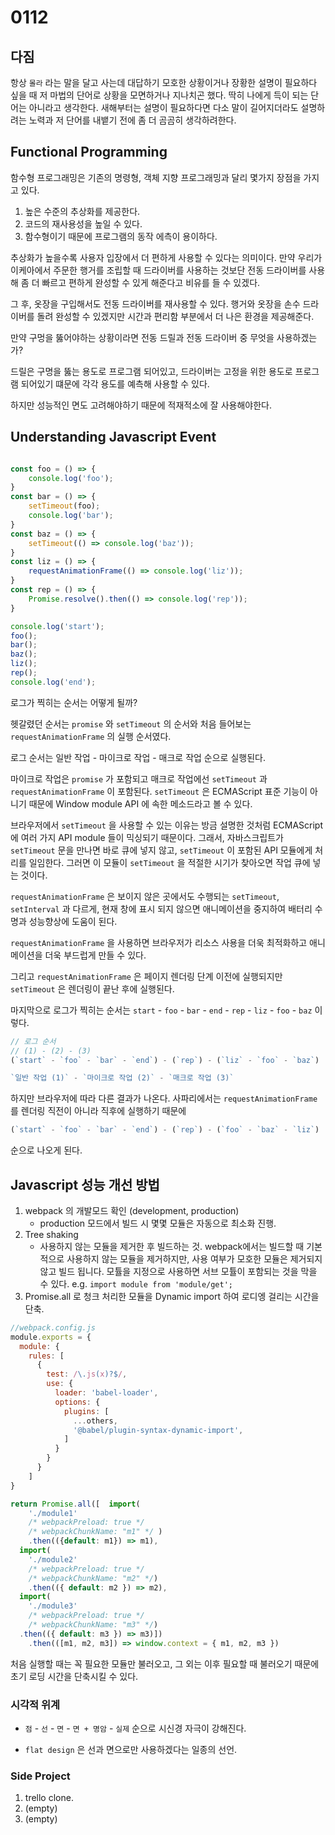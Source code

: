 
# 0112

## 다짐

항상 `몰라` 라는 말을 달고 사는데 대답하기 모호한 상황이거나 장황한 설명이 필요하다 싶을 때 저 마법의 단어로 상황을 모면하거나 지나치곤 했다. 딱히 나에게 득이 되는 단어는 아니라고 생각한다. 새해부터는 설명이 필요하다면 다소 말이 길어지더라도 설명하려는 노력과 저 단어를 내뱉기 전에 좀 더 곰곰히 생각하려한다.

## Functional Programming

함수형 프로그래밍은 기존의 명령형, 객체 지향 프로그래밍과 달리 몇가지 장점을 가지고 있다. 

1. 높은 수준의 추상화를 제공한다.
2. 코드의 재사용성을 높일 수 있다.
3. 함수형이기 때문에 프로그램의 동작 에측이 용이하다.

추상화가 높을수록 사용자 입장에서 더 편하게 사용할 수 있다는 의미이다. 만약 우리가 이케아에서 주문한 행거를 조립할 때 드라이버를 사용하는 것보단 전동 드라이버를 사용해 좀 더 빠르고 편하게 완성할 수 있게 해준다고 비유를 들 수 있겠다.

그 후, 옷장을 구입해서도 전동 드라이버를 재사용할 수 있다. 행거와 옷장을 손수 드라이버를 돌려 완성할 수 있겠지만 시간과 편리함 부분에서 더 나은 환경을 제공해준다.

만약 구멍을 뚫어야하는 상황이라면 전동 드릴과 전동 드라이버 중 무엇을 사용하겠는가?

드릴은 구명을 뚫는 용도로 프로그램 되어있고, 드라이버는 고정을 위한 용도로 프로그램 되어있기 떄문에 각각 용도를 예측해 사용할 수 있다.

하지만 성능적인 면도 고려해야하기 때문에 적재적소에 잘 사용해야한다.

## Understanding Javascript Event

```js

const foo = () => {
    console.log('foo');
}
const bar = () => {
    setTimeout(foo);
    console.log('bar');
}
const baz = () => {
    setTimeout(() => console.log('baz'));
}
const liz = () => {
    requestAnimationFrame(() => console.log('liz'));
}
const rep = () => {
    Promise.resolve().then(() => console.log('rep'));
}

console.log('start');
foo();
bar();
baz();
liz();
rep();
console.log('end');

```

로그가 찍히는 순서는 어떻게 될까?

헷갈렸던 순서는 `promise` 와 `setTimeout` 의 순서와  처음 들어보는 `requestAnimationFrame` 의 실행 순서였다. 

로그 순서는 일반 작업 - 마이크로 작업 - 매크로 작업 순으로 실행된다.

마이크로 작업은 `promise` 가 포함되고 매크로 작업에선 `setTimeout` 과 `requestAnimationFrame` 이 포함된다. `setTimeout` 은 ECMAScript 표준 기능이 아니기 때문에 Window module API 에 속한 메소드라고 볼 수 있다.

브라우저에서 `setTimeout` 을 사용할 수 있는 이유는 방금 설명한 것처럼 ECMAScript 에 여러 가지 API module 들이 믹싱되기 때문이다. 그래서, 자바스크립트가 `setTimeout` 문을 만나면 바로 큐에 넣지 않고, `setTimeout` 이 포함된 API 모듈에게 처리를 일임한다. 그러면 이 모듈이 `setTimeout` 을 적절한 시기가 찾아오면 작업 큐에 넣는 것이다.

`requestAnimationFrame` 은 보이지 않은 곳에서도 수행되는 `setTimeout`, `setInterval` 과 다르게, 현재 창에 표시 되지 않으면 애니메이션을 중지하여 배터리 수명과 성능향상에 도움이 된다.

`requestAnimationFrame` 을 사용하면 브라우저가 리소스 사용을 더욱 최적화하고 애니메이션을 더욱 부드럽게 만들 수 있다.

그리고 `requestAnimationFrame` 은 페이지 렌더링 단계 이전에 실행되지만 `setTimeout` 은 렌더링이 끝난 후에 실행된다.

마지막으로 로그가 찍히는 순서는 `start` - `foo` - `bar` - `end` - `rep` - `liz` - `foo` - `baz` 이렇다.

```js
// 로그 순서
// (1) - (2) - (3)
(`start` - `foo` - `bar` - `end`) - (`rep`) - (`liz` - `foo` - `baz`)

`일반 작업 (1)` - `마이크로 작업 (2)` - `매크로 작업 (3)`
```

하지만 브라우저에 따라 다른 결과가 나온다.
사파리에서는 `requestAnimationFrame` 를 렌더링 직전이 아니라 직후에 실행하기 때문에

```js
(`start` - `foo` - `bar` - `end`) - (`rep`) - (`foo` - `baz` - `liz`)
```

순으로 나오게 된다.

## Javascript 성능 개선 방법

1. webpack 의 개발모드 확인 (development, production)
   - production 모드에서 빌드 시 몇몇 모듈은 자동으로 최소화 진행.
2. Tree shaking
   - 사용하지 않는 모듈을 제거한 후 빌드하는 것. webpack에서는 빌드할 때 기본적으로 사용하지 않는 모듈을 제거하지만, 사용 여부가 모호한 모듈은 제거되지 않고 빌드 됩니다. 모튤을 지정으로 사용하면 서브 모튤이 포함되는 것을 막을 수 있다. e.g. `import module from 'module/get';`
3. Promise.all 로 청크 처리한 모듈을 Dynamic import 하여 로디엥 걸리는 시간을 단축.

```js
//webpack.config.js
module.exports = {
  module: {
    rules: [
      {
        test: /\.js(x)?$/,
        use: {
          loader: 'babel-loader',
          options: {
            plugins: [
              ...others,
              '@babel/plugin-syntax-dynamic-import',
            ]
          }
        }
      }
    ]
}

return Promise.all([  import(
    './module1'
    /* webpackPreload: true */
    /* webpackChunkName: "m1" */ )
    .then(({default: m1}) => m1),
  import(
    './module2'
    /* webpackPreload: true */
    /* webpackChunkName: "m2" */)
    .then(({ default: m2 }) => m2),
  import(
    './module3'
    /* webpackPreload: true */
    /* webpackChunkName: "m3" */)
  .then(({ default: m3 }) => m3)])
    .then(([m1, m2, m3]) => window.context = { m1, m2, m3 })

```

처음 실행할 때는 꼭 필요한 모듈만 불러오고, 그 외는 이후 필요할 때 불러오기 때문에 초기 로딩 시간을 단축시킬 수 있다.

### 시각적 위계

- `점` - `선` - `면` - `면 + 명암` - `실제` 순으로 시신경 자극이 강해진다.

- `flat design` 은 선과 면으로만 사용하겠다는 일종의 선언.

### Side Project

1. trello clone.
2. (empty)
3. (empty)